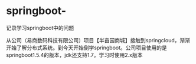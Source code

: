 # springboot-
记录学习springboot中的问题



从公司（易商数码科技有限公司）项目【半亩园商城】接触到springcloud，渐渐开始了解分布式系统。到今天开始倒学springboot。公司项目使用的是springboot1.5.4的版本，jdk还支持1.7。学习时使用2.x版本
